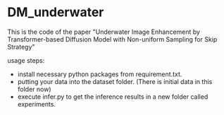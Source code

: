 # DM_underwater
This is the code of the paper "Underwater Image Enhancement by Transformer-based Diffusion Model with Non-uniform Sampling for Skip Strategy"

usage steps:

- install necessary python packages from requirement.txt.
- putting your data into the dataset folder. (There is initial data in this folder now)
- execute infer.py to get the inference results in a new folder called experiments.


